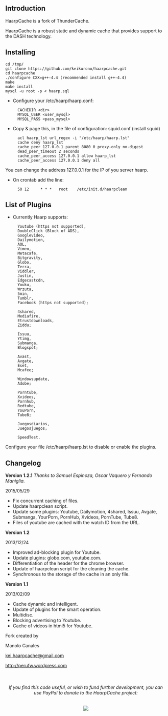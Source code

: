 Introduction
------------

HaarpCache is a fork of ThunderCache.

HaarpCache is a robust static and dynamic cache that provides support to the DASH technology.

Installing
--------

	cd /tmp/
	git clone https://github.com/keikurono/haarpcache.git
	cd haarpcache
	./configure CXX=g++-4.4 (recommended install g++-4.4)
	make
	make install
	mysql -u root -p < haarp.sql


* Configure your /etc/haarp/haarp.conf:

		CACHEDIR <dir>	
		MYSQL_USER <user_mysql>
		MYSQL_PASS <pass_mysql>


* Copy & page this, in the file of configuration: squid.conf (install squid)

		acl haarp_lst url_regex -i "/etc/haarp/haarp.lst"
		cache deny haarp_lst
		cache_peer 127.0.0.1 parent 8080 0 proxy-only no-digest
		dead_peer_timeout 2 seconds
		cache_peer_access 127.0.0.1 allow haarp_lst
		cache_peer_access 127.0.0.1 deny all


You can change the address 127.0.0.1 for the IP of you server haarp.

* On crontab add the line:
	
		50 12     * * *   root    /etc/init.d/haarpclean

 
List of Plugins
--------------

* Currently Haarp supports:


		Youtube (https not supported),
		DoubleClick (Block of ADS),
		Googlevideo,
		Dailymotion,
		AOL,
		Vimeo,
		Metacafe,
		Bitgravity,
		Globo,
		Terra,
		Viddler,
		Justin,
		Edgecastcdn,
		Youku,
		Wrzuta,
		5min,
		Tumblr,
		Facebook (https not supported);
		
		4shared,
		Mediafire,
		Etrustdownloads,
		Ziddu;
		
		Issuu,
		Ytimg,
		Submanga,
		Blogspot;
		
		Avast,
		Avgate,
		Eset,
		Mcafee;
		
		Windowsupdate,
		Adobe;
		
		Porntube,
		Xvideos,	
		Pornhub,
		Redtube,
		YouPorn,
		Tube8;
		
		Juegosdiarios,
		Juegosjuegos;
	
		SpeedTest.
	
Configure your file /etc/haarp/haarp.lst to disable or enable the plugins.	

	
Changelog
---------

__Version 1.2.1__
_Thanks to Samuel Espinoza, Oscar Vaquero y Fernando Maniglia._

2015/05/29

* Fix concurrent caching of files.
* Update haarpclean script.
* Update some plugins: Youtube, Dailymotion, 4shared, Issuu, Avgate, Submanga, YourPorn, PornHub, Xvideos, PornTube, Tube8. 
* Files of youtube are cached with the watch ID from the URL.

__Version 1.2__

2013/12/24

* Improved ad-blocking plugin for Youtube.
* Update plugins: globo.com, youtube.com.
* Differentiation of the header for the chrome browser.
* Update of haarpclean script for the cleaning the cache.
* Synchronous to the storage of the cache in an only file.

__Version 1.1__

2013/02/09

* Cache dynamic and intelligent.
* Update of plugins for the smart operation.
* Multidisc.
* Blocking advertising to Youtube.
* Cache of videos in html5 for Youtube.

Fork created by

Manolo Canales

kei.haarpcache@gmail.com

http://perufw.wordpress.com

<br/>
<div align="center">
<p><h6>If you find this code useful, or wish to fund further development,
you can use PayPal to donate to the HaarpCache project:</h6>
<a href="https://www.paypal.com/cgi-bin/webscr?cmd=_s-xclick&amp;hosted_button_id=QYCCSYYGW52QU"><img src="https://www.paypalobjects.com/en_US/i/btn/btn_donateCC_LG.gif"></a>
</div>
    
  </body>
</html>
